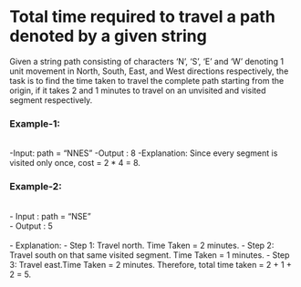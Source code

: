# Total time required to travel a path denoted by a given string

Given a string path consisting of characters ‘N’, ‘S’, ‘E’ and ‘W’ denoting 1 unit movement in North, South, East, and West directions respectively, the task is to find the time taken to travel the complete path starting from the origin, if it takes 2 and 1 minutes to travel on an unvisited and visited segment respectively.

### Example-1:
<br>
-Input: path = “NNES”
-Output : 8
-Explanation: Since every segment is visited only once, cost = 2 * 4 = 8.

### Example-2:
<br>
- Input : path = “NSE”
<br>
- Output : 5
<br>
<br>
- Explanation:
- Step 1: Travel north. Time Taken = 2 minutes.
- Step 2: Travel south on that same visited segment. Time Taken = 1 minutes.
- Step 3: Travel east.Time Taken = 2 minutes. Therefore, total time taken = 2 + 1 + 2 = 5.
